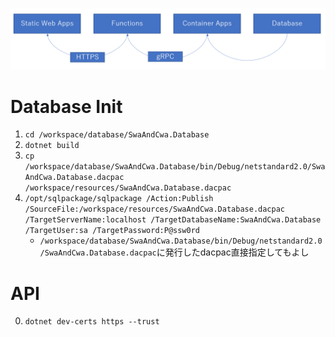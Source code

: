 ![](./.attachments/2022-07-09-09-28-51.png)

# Database Init

1. `cd /workspace/database/SwaAndCwa.Database`
2. `dotnet build`
3. `cp /workspace/database/SwaAndCwa.Database/bin/Debug/netstandard2.0/SwaAndCwa.Database.dacpac /workspace/resources/SwaAndCwa.Database.dacpac`
4. `/opt/sqlpackage/sqlpackage /Action:Publish /SourceFile:/workspace/resources/SwaAndCwa.Database.dacpac /TargetServerName:localhost /TargetDatabaseName:SwaAndCwa.Database /TargetUser:sa /TargetPassword:P@ssw0rd`
    * `/workspace/database/SwaAndCwa.Database/bin/Debug/netstandard2.0/SwaAndCwa.Database.dacpac`に発行したdacpac直接指定してもよし

# API

0. `dotnet dev-certs https --trust`